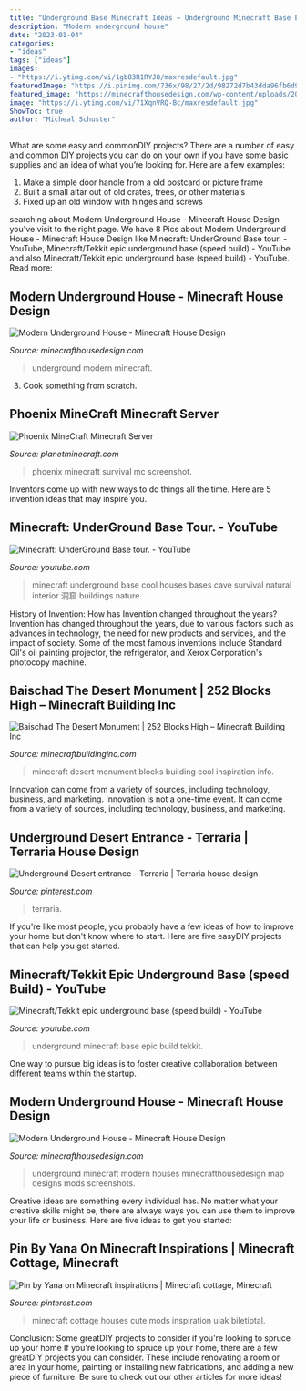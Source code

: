```yaml
---
title: "Underground Base Minecraft Ideas ~ Underground Minecraft Base Epic Build Tekkit"
description: "Modern underground house"
date: "2023-01-04"
categories:
- "ideas"
tags: ["ideas"]
images:
- "https://i.ytimg.com/vi/1gb83R1RYJ8/maxresdefault.jpg"
featuredImage: "https://i.pinimg.com/736x/98/27/2d/98272d7b43dda96fb6d975d373ec9446.jpg"
featured_image: "https://minecrafthousedesign.com/wp-content/uploads/2017/01/Modern-Underground-House-by-Zauer-Minecraft-9.jpg"
image: "https://i.ytimg.com/vi/71XqnVRQ-Bc/maxresdefault.jpg"
ShowToc: true
author: "Micheal Schuster"
---
```



What are some easy and commonDIY projects?
There are a number of easy and common DIY projects you can do on your own if you have some basic supplies and an idea of what you’re looking for. Here are a few examples:
1. Make a simple door handle from a old postcard or picture frame
2. Built a small altar out of old crates, trees, or other materials
3. Fixed up an old window with hinges and screws

	

		
searching about Modern Underground House - Minecraft House Design you've visit to the right page. We have 8 Pics about Modern Underground House - Minecraft House Design like Minecraft: UnderGround Base tour. - YouTube, Minecraft/Tekkit epic underground base (speed build) - YouTube and also Minecraft/Tekkit epic underground base (speed build) - YouTube. Read more:
		
    
## Modern Underground House - Minecraft House Design

<img loading=lazy src="https://minecrafthousedesign.com/wp-content/uploads/2017/01/Modern-Underground-House-by-Zauer-Minecraft-9.jpg" onerror="this.onerror=null;this.src='https://tse1.mm.bing.net/th?id=OIP.N8OutuTySiM6TJwNMsYTNQHaEK&amp;pid=15.1';" alt="Modern Underground House - Minecraft House Design">

_Source: minecrafthousedesign.com_

>underground modern minecraft. 

	

3. Cook something from scratch.

    
## Phoenix MineCraft Minecraft Server

<img loading=lazy src="https://static.planetminecraft.com/files/resource_media/screenshot/1407/2014-01-20_002549.jpg" onerror="this.onerror=null;this.src='https://tse2.mm.bing.net/th?id=OIP.2lP140pR3EINSpi0cjWXhwHaD9&amp;pid=15.1';" alt="Phoenix MineCraft Minecraft Server">

_Source: planetminecraft.com_

>phoenix minecraft survival mc screenshot. 

	

Inventors come up with new ways to do things all the time. Here are 5 invention ideas that may inspire you.

    
## Minecraft: UnderGround Base Tour. - YouTube

<img loading=lazy src="https://i.ytimg.com/vi/71XqnVRQ-Bc/maxresdefault.jpg" onerror="this.onerror=null;this.src='https://tse3.mm.bing.net/th?id=OIP.shTymXFzkYBZxRyrkh7FSAHaEK&amp;pid=15.1';" alt="Minecraft: UnderGround Base tour. - YouTube">

_Source: youtube.com_

>minecraft underground base cool houses bases cave survival natural interior 洞窟 buildings nature. 

	

History of Invention: How has Invention changed throughout the years?
Invention has changed throughout the years, due to various factors such as advances in technology, the need for new products and services, and the impact of society. Some of the most famous inventions include Standard Oil's oil painting projector, the refrigerator, and Xerox Corporation's photocopy machine.

    
## Baischad The Desert Monument | 252 Blocks High – Minecraft Building Inc

<img loading=lazy src="http://minecraftbuildinginc.com/wp-content/uploads/2014/01/Baischad-The-Desert-Monument-252-Blocks-High-minecraft-building-ideas-5.jpg" onerror="this.onerror=null;this.src='https://tse4.mm.bing.net/th?id=OIP.VxOEAu8518Pa-n6bgxAYoQHaEW&amp;pid=15.1';" alt="Baischad The Desert Monument | 252 Blocks High – Minecraft Building Inc">

_Source: minecraftbuildinginc.com_

>minecraft desert monument blocks building cool inspiration info. 

	

Innovation can come from a variety of sources, including technology, business, and marketing.
Innovation is not a one-time event. It can come from a variety of sources, including technology, business, and marketing.

    
## Underground Desert Entrance - Terraria | Terraria House Design

<img loading=lazy src="https://i.pinimg.com/736x/01/85/d4/0185d426a00e833c2211222cbd300fda.jpg" onerror="this.onerror=null;this.src='https://tse3.mm.bing.net/th?id=OIP.WOvX_EkqTNyhlV1xQoek6QHaGD&amp;pid=15.1';" alt="Underground Desert entrance - Terraria | Terraria house design">

_Source: pinterest.com_

>terraria. 

	

If you're like most people, you probably have a few ideas of how to improve your home but don't know where to start. Here are five easyDIY projects that can help you get started.

    
## Minecraft/Tekkit Epic Underground Base (speed Build) - YouTube

<img loading=lazy src="https://i.ytimg.com/vi/1gb83R1RYJ8/maxresdefault.jpg" onerror="this.onerror=null;this.src='https://tse3.mm.bing.net/th?id=OIP.9KfmxrBnA8YSusRKOcocBgHaEK&amp;pid=15.1';" alt="Minecraft/Tekkit epic underground base (speed build) - YouTube">

_Source: youtube.com_

>underground minecraft base epic build tekkit. 

	

One way to pursue big ideas is to foster creative collaboration between different teams within the startup.

    
## Modern Underground House - Minecraft House Design

<img loading=lazy src="https://minecrafthousedesign.com/wp-content/uploads/2017/01/Modern-Underground-House-by-Zauer-Minecraft-4.jpg" onerror="this.onerror=null;this.src='https://tse1.mm.bing.net/th?id=OIP.VfnUlY5bZT5qwTGUUv-aMwHaEK&amp;pid=15.1';" alt="Modern Underground House - Minecraft House Design">

_Source: minecrafthousedesign.com_

>underground minecraft modern houses minecrafthousedesign map designs mods screenshots. 

	

Creative ideas are something every individual has. No matter what your creative skills might be, there are always ways you can use them to improve your life or business. Here are five ideas to get you started: 

    
## Pin By Yana On Minecraft Inspirations | Minecraft Cottage, Minecraft

<img loading=lazy src="https://i.pinimg.com/736x/98/27/2d/98272d7b43dda96fb6d975d373ec9446.jpg" onerror="this.onerror=null;this.src='https://tse3.mm.bing.net/th?id=OIP.BnwDdoLN9ynbJOz3hD0IdwHaKb&amp;pid=15.1';" alt="Pin by Yana on Minecraft inspirations | Minecraft cottage, Minecraft">

_Source: pinterest.com_

>minecraft cottage houses cute mods inspiration ulak biletiptal. 

	

Conclusion: Some greatDIY projects to consider if you're looking to spruce up your home
If you're looking to spruce up your home, there are a few greatDIY projects you can consider. These include renovating a room or area in your home, painting or installing new fabrications, and adding a new piece of furniture. Be sure to check out our other articles for more ideas!

